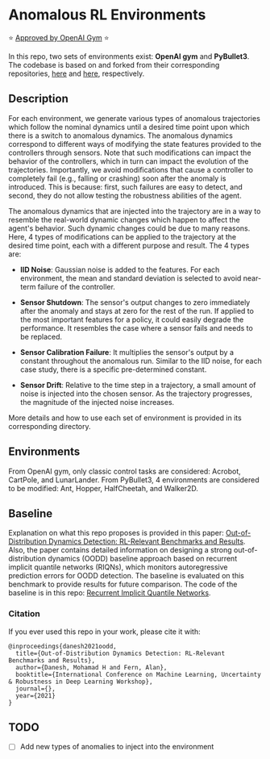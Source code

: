 # Anomalous RL Environments

⭐️ [Approved by OpenAI Gym](https://github.com/openai/gym/blob/master/docs/environments.md#anomalous-rl-envs-providing-anomalous-control-tasks) ⭐️

In this repo, two sets of environments exist: **OpenAI gym** and **PyBullet3**. The codebase is based on and forked from
their corresponding repositories, [here](https://github.com/openai/gym) and [here](https://github.com/bulletphysics/bullet3/), respectively.


## Description

For each environment, we generate various types of anomalous trajectories which follow the nominal dynamics until a desired 
time point upon which there is a switch to anomalous dynamics. The anomalous dynamics correspond to different ways of 
modifying the state features provided to the controllers through sensors. Note that such modifications can impact the 
behavior of the controllers, which in turn can impact the evolution of the trajectories. Importantly, we avoid modifications 
that cause a controller to completely fail (e.g., falling or crashing) soon after the anomaly is introduced. This is because: first,
such failures are easy to detect, and second, they do not allow testing the robustness abilities of the agent.

The anomalous dynamics that are injected into the trajectory are in a way to resemble the real-world dynamic changes which happen to affect the agent's behavior.
Such dynamic changes could be due to many reasons. Here, 4 types of modifications can be applied to the trajectory at the desired time point, each with a different purpose and result. The 4 types are:
- **IID Noise**: Gaussian noise is added to the features. For each environment, the mean and standard deviation is selected to avoid near-term failure of the controller.

- **Sensor Shutdown**: The sensor's output changes to zero immediately after the anomaly and stays at zero for the rest of the run. If applied to the most important features for a policy, it could easily degrade the performance. It resembles the case where a sensor fails and needs to be replaced. 

- **Sensor Calibration Failure**: It multiplies the sensor's output by a constant throughout the anomalous run. Similar to the IID noise, for each case study, there is a specific pre-determined constant.

- **Sensor Drift**: Relative to the time step in a trajectory, a small amount of noise is injected into the chosen sensor. As the trajectory progresses, the magnitude of the injected noise increases.

More details and how to use each set of environment is provided in its corresponding directory.


## Environments
From OpenAI gym, only classic control tasks are considered: Acrobot, CartPole, and LunarLander. From PyBullet3, 4 environments
are considered to be modified: Ant, Hopper, HalfCheetah, and Walker2D.

## Baseline
Explanation on what this repo proposes is provided in this paper: [Out-of-Distribution Dynamics Detection: RL-Relevant Benchmarks and Results]().
Also, the paper contains detailed information on designing a strong out-of-distribution dynamics (OODD) baseline approach 
based on recurrent implicit quantile networks (RIQNs), which monitors autoregressive prediction errors for OODD detection. 
The baseline is evaluated on this benchmark to provide results for future comparison. The code of the baseline is in this repo: [Recurrent Implicit Quantile Networks](https://github.com/modanesh/recurrent_implicit_quantile_networks).

### Citation
If you ever used this repo in your work, please cite it with:
```
@inproceedings{danesh2021oodd,
  title={Out-of-Distribution Dynamics Detection: RL-Relevant Benchmarks and Results},
  author={Danesh, Mohamad H and Fern, Alan},
  booktitle={International Conference on Machine Learning, Uncertainty & Robustness in Deep Learning Workshop},
  journal={},
  year={2021}
}
```

## TODO
- [ ] Add new types of anomalies to inject into the environment

